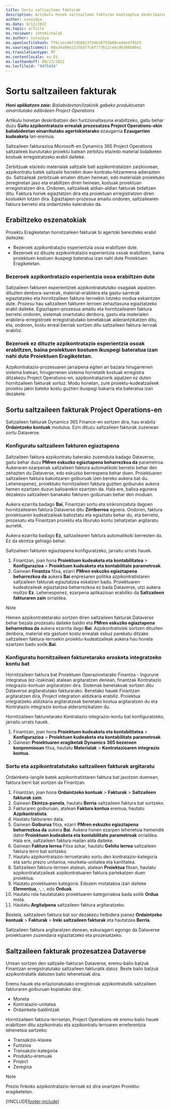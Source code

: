 ```yaml
---
title: Sortu saltzaileen fakturak
description: Artikulu honek saltzaileen fakturen kontzeptua deskribatzen du eta Microsoft-en nola sortu azaltzen du Dynamics 365 Project Operations.
author: suvaidya
ms.date: 9/12/2022
ms.topic: article
ms.reviewer: johnmichalak
ms.author: suvaidya
ms.openlocfilehash: 7f6c1ec46f23b6823734b28755b80ced4e3f9325
ms.sourcegitcommit: 60a34a00e2237b377c6f777612cebcd6380b05e1
ms.translationtype: MT
ms.contentlocale: eu-ES
ms.lasthandoff: 09/13/2022
ms.locfileid: "9475454"
---
```

# <a name="create-vendor-invoices"></a>Sortu saltzaileen fakturak

_**Honi aplikatzen zaio:** Baliabideetan/Izakinik gabeko produktuetan oinarritutako adibideen Project Operations_

Artikulu honetan deskribatzen den funtzionaltasuna erabiltzeko, gaitu behar duzu **Gaitu azpikontratazio errealak prozesatzea Project Operations-ekin baliabideetan oinarritutako agertokietarako** ezaugarria **Ezaugarrien kudeaketa** lan-eremua.

Saltzaileen fakturazioa Microsoft-en Dynamics 365 Project Operations saltzaileek burututako proiektu batean zerbitzu eta/edo material bidalketen kostuak erregistratzeko erabil daiteke.

Zerbitzuak eta/edo materialak saltzaile bati azpikontratatzen zaizkionean, azpikontratu batek saltzaile horrekin duen kontratu-hitzarmena adierazten du. Saltzaileak zerbitzuak ematen dituen heinean, edo materialak proiektuko zereginetan jaso eta erabiltzen diren heinean, kostuak proiektuan erregistratzen dira. Ondoren, saltzaileak aldian-aldian fakturak bidaltzen ditu. Faktura horiek egiaztatzen dira eta proiektuan erregistratzen diren kostuekin lotzen dira. Egiaztapen-prozesua amaitu ondoren, saltzailearen faktura berretsi eta ordaintzeko kaleratuko da.

## <a name="scenarios-for-use"></a>Erabiltzeko eszenatokiak

Proiektu Eragiketetan hornitzaileen fakturak bi agertoki bereizteko erabil daitezke:

- Bezeroek azpikontratazio esperientzia osoa erabiltzen dute.
- Bezeroek ez dituzte azpikontratazio esperientzia osoak erabiltzen, baina proiektuen kostuen ikuspegi bateratua izan nahi dute Proiektuen Eragiketetan.

### <a name="customers-use-the-full-subcontracting-experiences"></a>Bezeroek azpikontratazio esperientzia osoa erabiltzen dute

Saltzaileen fakturen esperientziek azpikontratatutako osagaiak aipatzen dituzten denbora-sarrerak, material-erabilera eta gastu-sarrerak egiaztatzeko eta hornitzaileen faktura-lerroekin lotzeko modua eskaintzen dute. Prozesu hau saltzaileen fakturen lerroen zehaztasuna egiaztatzeko erabil daiteke. Egiaztapen-prozesua amaitu eta hornitzailearen faktura berretsi ondoren, sistemak onartutako denbora, gastu eta materialen erabilera-erregistroek erregistratutako benetakoak alderantzikatzen ditu, eta, ondoren, kostu erreal berriak sortzen ditu saltzaileen faktura-lerroak erabiliz.

### <a name="customers-dont-use-the-full-subcontracting-experiences-but-want-to-have-a-unified-view-of-costs-on-projects-in-project-operations"></a>Bezeroek ez dituzte azpikontratazio esperientzia osoak erabiltzen, baina proiektuen kostuen ikuspegi bateratua izan nahi dute Proiektuen Eragiketetan.

Azpikontratazio-prozesuaren jarraipena egiten ari bazara hirugarrenen sistema batean, hirugarrenen sistema horretatik kostuak erregistra ditzakezu Project Operations-en, azpikontrataziorik aipatzen ez duten hornitzaileen fakturak sortuz. Modu honetan, zure proiektu-kudeatzaileek proiektu jakin bateko kostu guztien ikuspegi bakarra eta bateratua izan dezakete.

## <a name="create-vendor-invoices-in-project-operations"></a>Sortu saltzaileen fakturak Project Operations-en

Saltzaileen fakturak Dynamics 365 Finance-en sortzen dira, hau erabiliz **Ordaintzeko kontuak** modulua. Ezin dituzu saltzaileen fakturak zuzenean sortu Dataverse.

### <a name="set-up-vendor-invoice-verification"></a>Konfiguratu saltzaileen fakturen egiaztapena

Saltzaileen faktura azpikontratu baterako zuzenduta badago Dataverse, gaitu behar duzu **PMren eskuzko egiaztapena beharrezkoa da** parametroa. Aukeraren ezarpenak saltzaileen faktura automatikoki berretsi behar den zehazten du Dataverse, edo eskuzko berrespena behar duen. Proiektuaren saltzaileen faktura bakoitzaren goiburuak izen bereko aukera bat du. Lehenespenez, proiektuko hornitzaileen faktura guztien goiburuko aukera hemen ezartzen duzun balioarekin ezartzen da. Hala ere, balioa egunera dezakezu saltzaileen banakako fakturen goiburuan behar den moduan.

Aukera ezarrita badago **Bai**, Finantzan sortu eta sinkronizatuta dagoen hornitzailearen faktura Dataverse ditu **Zirriborroa** egoera. Ondoren, faktura proiektuaren kudeatzaileak balioztatu eta egiaztatu behar du, eta berretsi, prozesatu eta Finantzan proiektu eta liburuko kontu zehatzetan argitaratu aurretik.

Aukera ezarrita badago **Ez**, saltzailearen faktura automatikoki berresten da. Ez da ekintza gehiago behar.

Saltzaileen fakturen egiaztapena konfiguratzeko, jarraitu urrats hauek.

1. Finantzan, joan hona **Proiektuen kudeaketa eta kontabilitatea** \> **Konfigurazioa** \> **Proiektuen kudeaketa eta kontabilitate parametroak**.
1. Gainean **Finantza** fitxa, ezarri **PMren eskuzko egiaztapena beharrezkoa da** aukera **Bai** enpresaren politika azpikontratistaren saltzaileen fakturak egiaztatzea eskatzen badu. Proiektuaren kudeatzaileak egiaztatzea beharrezkoa ez bada Dataverse, utzi aukera multzo **Ez**. Lehenespenez, ezarpena aplikazioan erabiliko da **Saltzaileen fakturaren zain** orrialdea.

> [!NOTE]
> Hemen azpikontratetarako sortzen diren saltzaileen fakturak Dataverse behar bezala prozesatu daiteke baldin eta **PMren eskuzko egiaztapena beharrezkoa da** aukera ezarrita dago **Bai**. Azpikontratistek sortzen dituzten denbora, material eta gastuen kostu errealak eskuz parekatu ditzake saltzaileen faktura-lerroekin proiektu-kudeatzaileak aukera hau honela ezartzen badu soilik.**Bai**.

### <a name="set-up-a-procurement-integration-account-for-vendor-invoices"></a>Konfiguratu hornitzaileen fakturetarako erosketa integratzeko kontu bat

Hornitzaileen faktura bat Proiektuen Operazioetarako Finantza - Ingurune integratua (ez-izakinak) atalean argitaratzen denean, finantzak Kontratazio integrazio-kontuan argitaratzen dira. Sistemak benetakoak sortzen ditu Dataverse argitaratutako fakturarako. Benetako hauek Finantzan argitaratzen dira, Project integration aldizkaria erabiliz. Proiektua integratzeko aldizkaria argitaratzeak benetako kostua argitaratzen du eta Kontratazio integrazio kontua alderantzikatzen du.

Hornitzaileen fakturetarako Kontratazio integrazio-kontu bat konfiguratzeko, jarraitu urrats hauek.

1. Finantzan, joan hona **Proiektuen kudeaketa eta kontabilitatea** \> **Konfigurazioa** \> **Proiektuen kudeaketa eta kontabilitate parametroak**.
1. Gainean **Proiektuaren eragiketak Dynamics 365 bezeroen konpromisoan** fitxa, hautatu **Materialak** \> **Kontratazioaren integrazio kontua**.

### <a name="create-and-post-subcontract-vendor-invoices"></a>Sortu eta azpikontratatutako saltzaileen fakturak argitaratu

Ordainketa-langile batek azpikontratistaren faktura bat jasotzen duenean, faktura berri bat sortzen da Finantzan.

1. Finantzan, joan hona **Ordaintzeko kontuak** \> **Fakturak** \> **Saltzaileen fakturak zain**.
1. Gainean **Ekintza-panela**, hautatu **Berria** saltzaileen faktura bat sortzeko.
1. Fakturaren goiburuan, atalean **Faktura kontua** eremua, hautatu **Azpikontratista**.
1. Hautatu fakturaren data.
1. Gainean **Goiburua** fitxa, ezarri **PMren eskuzko egiaztapena beharrezkoa da** aukera **Bai**. Aukera honen ezarpen lehenetsia hemendik dator **Proiektuen kudeaketa eta kontabilitate parametroak** orrialdea. Hala ere, saltzaileen faktura mailan alda daiteke.
1. Gainean **Faktura lerroa** Fitxa azkar, hautatu **Gehitu lerroa** saltzaileen faktura lerro bat sortzeko.
1. Hautatu azpikontratazio-lerroetarako sortu den kontratazio-kategoria eta sartu prezio unitarioa, neurketa-unitatea eta kantitatea.
1. Saltzaileen faktura-lerroen atalean, atalean **Proiektua** fitxan, hautatu azpikontratatzaileak azpikontratuaren faktura partekatzen duen proiektua.
1. Hautatu proiektuaren kategoria. Edozein motatakoa izan daiteke **Elementua**, **·**, **·**, edo **Orduak**.
1. Hautatu rola hautatutako proiektuaren kategoriakoa bada soilik **Ordua** mota.
1. Hautatu **Argitalpena** saltzaileen faktura argitaratzeko.

Bestela, saltzaileen faktura bat sor dezakezu helbidera joanez **Ordaintzeko kontuak** \> **Fakturak** \> **Ireki saltzaileen fakturak** eta hautatzea **Berria**.

Saltzaileen faktura argitaratzen denean, eskuragarri egongo da Dataverse proiektuaren zuzendaria egiaztatzeko eta prozesatzeko.

## <a name="vendor-invoice-processing-in-dataverse"></a>Saltzaileen fakturak prozesatzea Dataverse

Urtean sortzen den saltzaile-fakturan Dataverse, eremu-balio batzuk Finantzan erregistratutako saltzaileen fakturatik datoz. Beste balio batzuk azpikontratatik datozen balio lehenetsiak dira.

Eremu hauek eta erlazionatutako erregistroak azpikontratutik saltzaileen fakturaren goiburuan kopiatuko dira:

- Moneta
- Kontratazio-unitatea
- Ordainketa-baldintzak

Hornitzaileen faktura-lerroetan, Project Operations-ek eremu-balio hauek erabiltzen ditu azpikontratu eta azpikontratu lerroaren erreferentzia lehenetsia sartzeko:

- Transakzio-klasea
- Funtzioa
- Transakzio-kategoria
- Produktu-eremuak
- Project
- Zeregina

> [!NOTE]
> Prezio finkoko azpikontratazio-lerroak ez dira onartzen Proiektu-eragiketetan.

[!INCLUDE[footer-include](../includes/footer-banner.md)]

